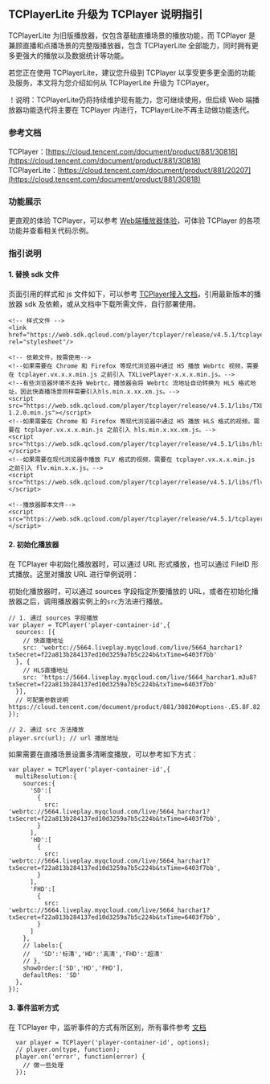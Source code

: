 ## TCPlayerLite 升级为 TCPlayer 说明指引

TCPlayerLite 为旧版播放器，仅包含基础直播场景的播放功能，而 TCPlayer 是兼顾直播和点播场景的完整版播放器，包含 TCPlayerLite 全部能力，同时拥有更多更强大的播放以及数据统计等功能。

若您正在使用 TCPlayerLite，建议您升级到 TCPlayer 以享受更多更全面的功能及服务，本文将为您介绍如何从 TCPlayerLite 升级为 TCPlayer。

！说明：TCPlayerLite仍将持续维护现有能力，您可继续使用，但后续 Web 端播放器功能迭代将主要在 TCPlayer 内进行，TCPlayerLite不再主动做功能迭代。

### 参考文档
TCPlayer：[https://cloud.tencent.com/document/product/881/30818](https://cloud.tencent.com/document/product/881/30818) <br>
TCPlayerLite：[https://cloud.tencent.com/document/product/881/20207](https://cloud.tencent.com/document/product/881/30818)


### 功能展示
更直观的体验 TCPlayer，可以参考 [Web端播放器体验](https://tcplayer.vcube.tencent.com/)，可体验 TCPlayer 的各项功能并查看相关代码示例。


### 指引说明

#### 1. 替换 sdk 文件

页面引用的样式和 js 文件如下，可以参考 [TCPlayer接入文档](https://cloud.tencent.com/document/product/881/30818)，引用最新版本的播放器 sdk 及依赖，或从文档中下载所需文件，自行部署使用。

```
<!-- 样式文件 -->
<link href="https://web.sdk.qcloud.com/player/tcplayer/release/v4.5.1/tcplayer.min.css" rel="stylesheet"/>
  
<!-- 依赖文件，按需使用-->  
<!--如果需要在 Chrome 和 Firefox 等现代浏览器中通过 H5 播放 Webrtc 视频，需要在 tcplayer.vx.x.x.min.js 之前引入 TXLivePlayer-x.x.x.min.js。-->
<!--有些浏览器环境不支持 Webrtc，播放器会将 Webrtc 流地址自动转换为 HLS 格式地址，因此快直播场景同样需要引入hls.min.x.xx.xm.js。-->
<script src="https://web.sdk.qcloud.com/player/tcplayer/release/v4.5.1/libs/TXLivePlayer-1.2.0.min.js"></script>
<!--如果需要在 Chrome 和 Firefox 等现代浏览器中通过 H5 播放 HLS 格式的视频，需要在 tcplayer.vx.x.x.min.js 之前引入 hls.min.x.xx.xm.js。-->
<script src="https://web.sdk.qcloud.com/player/tcplayer/release/v4.5.1/libs/hls.min.0.13.2m.js"></script>
<!--如果需要在现代浏览器中播放 FLV 格式的视频，需要在 tcplayer.vx.x.x.min.js 之前引入 flv.min.x.x.js。-->
<script src="https://web.sdk.qcloud.com/player/tcplayer/release/v4.5.1/libs/flv.min.1.5.js"></script>

<!--播放器脚本文件-->
<script src="https://web.sdk.qcloud.com/player/tcplayer/release/v4.5.1/tcplayer.v4.5.1.min.js"></script>
```


#### 2. 初始化播放器

在 TCPlayer 中初始化播放器时，可以通过 URL 形式播放，也可以通过 FileID 形式播放。这里对播放 URL 进行举例说明：
 
初始化播放器时，可以通过 sources 字段指定所要播放的 URL，或者在初始化播放器之后，调用播放器实例上的`src`方法进行播放。

```
// 1. 通过 sources 字段播放
var player = TCPlayer('player-container-id',{
  sources: [{
    // 快直播地址
    src: 'webrtc://5664.liveplay.myqcloud.com/live/5664_harchar1?txSecret=f22a813b284137ed10d3259a7b5c224b&txTime=6403f7bb'
  }, {
    // HLS直播地址
    src: 'https://5664.liveplay.myqcloud.com/live/5664_harchar1.m3u8?txSecret=f22a813b284137ed10d3259a7b5c224b&txTime=6403f7bb'
  }],
  // 可配置参数说明 https://cloud.tencent.com/document/product/881/30820#options-.E5.8F.82.E6.95.B0.E5.88.97.E8.A1.A8
});

// 2. 通过 src 方法播放
player.src(url); // url 播放地址
```


如果需要在直播场景设置多清晰度播放，可以参考如下方式：

```
var player = TCPlayer('player-container-id',{
  multiResolution:{
    sources:{
      'SD':[
        {
          src: 'webrtc://5664.liveplay.myqcloud.com/live/5664_harchar1?txSecret=f22a813b284137ed10d3259a7b5c224b&txTime=6403f7bb',
        }
      ],
      'HD':[
        {
          src: 'webrtc://5664.liveplay.myqcloud.com/live/5664_harchar1?txSecret=f22a813b284137ed10d3259a7b5c224b&txTime=6403f7bb',
        }
      ],
      'FHD':[
        {
          src: 'webrtc://5664.liveplay.myqcloud.com/live/5664_harchar1?txSecret=f22a813b284137ed10d3259a7b5c224b&txTime=6403f7bb',
        }
      ]
    },
    // labels:{
    //   'SD':'标清','HD':'高清','FHD':'超清'
    // },
    showOrder:['SD','HD','FHD'],
    defaultRes: 'SD'
  },
});

```

#### 3. 事件监听方式

在 TCPlayer 中，监听事件的方式有所区别，所有事件参考 [文档](https://cloud.tencent.com/document/product/881/30820#.E4.BA.8B.E4.BB.B6)

```
  var player = TCPlayer('player-container-id', options);
  // player.on(type, function);
  player.on('error', function(error) {
    // 做一些处理
  });
```














